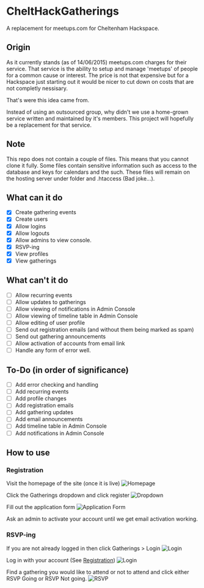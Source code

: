 # CheltHackGatherings
A replacement for meetups.com for Cheltenham Hackspace.

## Origin
As it currently stands (as of 14/06/2015) meetups.com charges for their service. That service is the ability to setup and manage 'meetups' of people for a common cause or interest. The price is not that expensive but for a Hackspace just starting out it would be nicer to cut down on costs that are not completly nessisary. 

That's were this idea came from.

Instead of using an outsourced group, why didn't we use a home-grown service written and maintained by it's members. This project will hopefully be a replacement for that service.

## Note
This repo does not contain a couple of files. This means that you cannot clone it fully. Some files contain sensitive information such as access to the database and keys for calendars and the such. These files will remain on the hosting server under folder and .htaccess (Bad joke...).

## What can it do
- [x] Create gathering events
- [x] Create users
- [x] Allow logins
- [x] Allow logouts
- [x] Allow admins to view console.
- [x] RSVP-ing
- [x] View profiles
- [x] View gatherings
 
## What can't it do
- [ ] Allow recurring events
- [ ] Allow updates to gatherings
- [ ] Allow viewing of notifications in Admin Console
- [ ] Allow viewing of timeline table in Admin Console
- [ ] Allow editing of user profile
- [ ] Send out registration emails (and without them being marked as spam)
- [ ] Send out gathering announcements
- [ ] Allow activation of accounts from email link
- [ ] Handle any form of error well.

## To-Do (in order of significance)
- [ ] Add error checking and handling
- [ ] Add recurring events
- [ ] Add profile changes
- [ ] Add registration emails
- [ ] Add gathering updates
- [ ] Add email announcements
- [ ] Add timeline table in Admin Console
- [ ] Add notifications in Admin Console

## How to use
### Registration
Visit the homepage of the site (once it is live)
![Homepage](http://i.imgur.com/lit8TSZ.png)

Click the Gatherings dropdown and click register
![Dropdown](http://i.imgur.com/n4g7Qoh.png)

Fill out the application form
![Application Form](http://i.imgur.com/wQvoKCI.png)

Ask an admin to activate your account until we get email activation working.

### RSVP-ing
If you are not already logged in then click Gatherings > Login
![Login](http://i.imgur.com/pKs8Th6.png)

Log in with your account (See [Registration](#Registration))
![Login](http://i.imgur.com/LXyfa84.png)

Find a gathering you would like to attend or not to attend and click either RSVP Going or RSVP Not going.
![RSVP](http://i.imgur.com/bwI3WRS.png)
